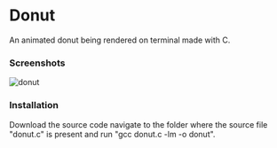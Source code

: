 # Donut

An animated donut being rendered on terminal made with C.

### Screenshots


![donut](https://user-images.githubusercontent.com/99042379/171199056-1f91e77b-ac1f-41dc-bc9a-40d9606f2fda.png)


### Installation

Download the source code navigate to the folder where the source file "donut.c" is present and run "gcc donut.c -lm -o donut".
